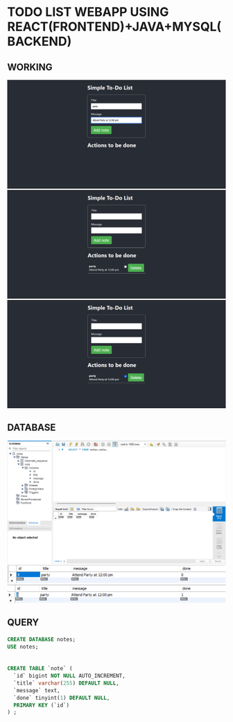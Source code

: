 # TODO LIST WEBAPP USING REACT(FRONTEND)+JAVA+MYSQL(BACKEND)

## WORKING 
![INPUT PAGE](https://github.com/kaleekaleeswaran/NM-CD2_8-task-5/blob/de3016ec1b8cb80af5dc33de39799eee2f7e1fa6/todolist-full%20project/images/input.png)
![TASK ADDED](https://github.com/kaleekaleeswaran/NM-CD2_8-task-5/blob/de3016ec1b8cb80af5dc33de39799eee2f7e1fa6/todolist-full%20project/images/task%20added.png)
![TASK COMPLETED](https://github.com/kaleekaleeswaran/NM-CD2_8-task-5/blob/de3016ec1b8cb80af5dc33de39799eee2f7e1fa6/todolist-full%20project/images/task%20completed.png)


## DATABASE
![DATABASE](https://github.com/kaleekaleeswaran/NM-CD2_8-task-5/blob/af46f7b2e054bcfe21098b9b880baf791a4aa4cf/todolist-full%20project/images/database.png)
![TASK BEFORE COMPLETION](https://github.com/kaleekaleeswaran/NM-CD2_8-task-5/blob/de3016ec1b8cb80af5dc33de39799eee2f7e1fa6/todolist-full%20project/images/task%20added%20to%20databe%20before%20completion.png)
![TASK AFTER COMPLETION](https://github.com/kaleekaleeswaran/NM-CD2_8-task-5/blob/de3016ec1b8cb80af5dc33de39799eee2f7e1fa6/todolist-full%20project/images/task%20completed%20.png)

## QUERY
```sql
CREATE DATABASE notes;
USE notes;


CREATE TABLE `note` (
  `id` bigint NOT NULL AUTO_INCREMENT,
  `title` varchar(255) DEFAULT NULL,
  `message` text,
  `done` tinyint(1) DEFAULT NULL,
  PRIMARY KEY (`id`)
) ;

```
